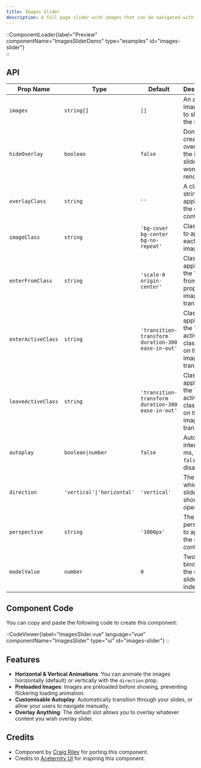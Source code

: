 ```yaml
---
title: Images Slider
description: A full page slider with images that can be navigated with the keyboard.
---
```


::ComponentLoader{label="Preview" componentName="ImagesSliderDemo" type="examples" id="images-slider"}  
::

## API

| Prop Name          | Type                       | Default                                           | Description                                                                    |
| ------------------ | -------------------------- | ------------------------------------------------- | ------------------------------------------------------------------------------ |
| `images`           | `string[]`                 | `[]`                                              | An array of image URLs to show in the slider.                                  |
| `hideOverlay`      | `boolean`                  | `false`                                           | Don't create an overlay for the image slider. Slot won't be rendered.          |
| `overlayClass`     | `string`                   | `''`                                              | A class string to be applied to the overlay container.                         |
| `imageClass`       | `string`                   | `'bg-cover bg-center bg-no-repeat'`               | Class string to apply to each of the images.                                   |
| `enterFromClass`   | `string`                   | `'scale-0 origin-center'`                         | Class string applied to the 'enter-from-class' prop on the image transition.   |
| `enterActiveClass` | `string`                   | `'transition-transform duration-300 ease-in-out'` | Class string applied to the 'enter-active-class' prop on the image transition. |
| `leaveActiveClass` | `string`                   | `'transition-transform duration-300 ease-in-out'` | Class string applied to the 'leave-active-class' prop on the image transition. |
| `autoplay`         | `boolean\|number`          | `false`                                           | Autoplay interval in ms, or `false` to disable.                                |
| `direction`        | `'vertical'\|'horizontal'` | `'vertical'`                                      | The axis on which the slider should operate.                                   |
| `perspective`      | `string`                   | `'1000px'`                                        | The perspective to apply to the slider container.                              |
| `modelValue`       | `number`                   | `0`                                               | Two-way binding for the current slide image index.                             |

## Component Code

You can copy and paste the following code to create this component:

::CodeViewer{label="ImagesSlider.vue" language="vue" componentName="ImagesSlider" type="ui" id="images-slider"}
::

## Features

- **Horizontal & Vertical Animations**: You can animate the images horizontally (default) or vertically with the `direction` prop.
- **Preloaded Images**: Images are preloaded before showing, preventing flickering loading animation.
- **Customisable Autoplay**: Automatically transition through your slides, or allow your users to navigate manually.
- **Overlay Anything**: The default slot allows you to overlay whatever content you wish overlay slider.

## Credits

- Component by [Craig Riley](https://github.com/craigrileyuk) for porting this component.
- Credits to [Aceternity UI](https://ui.aceternity.com/components/images-slider) for inspiring this component.
